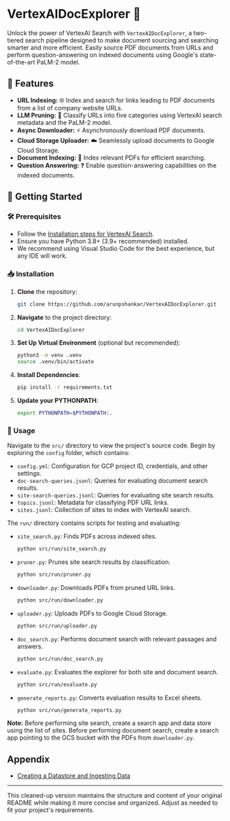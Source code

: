 # VertexAIDocExplorer 🚀

Unlock the power of VertexAI Search with `VertexAIDocExplorer`, a two-tiered search pipeline designed to make document sourcing and searching smarter and more efficient. Easily source PDF documents from URLs and perform question-answering on indexed documents using Google's state-of-the-art PaLM-2 model.

## 🌟 Features

- **URL Indexing:** 🌐 Index and search for links leading to PDF documents from a list of company website URLs.
- **LLM Pruning:** 🧠 Classify URLs into five categories using VertexAI search metadata and the PaLM-2 model.
- **Async Downloader:** ⚡ Asynchronously download PDF documents.
- **Cloud Storage Uploader:** ☁️ Seamlessly upload documents to Google Cloud Storage.
- **Document Indexing:** 📖 Index relevant PDFs for efficient searching.
- **Question Answering:** ❓ Enable question-answering capabilities on the indexed documents.

## 🚀 Getting Started

### 🛠️ Prerequisites

- Follow the [Installation steps for VertexAI Search](#).
- Ensure you have Python 3.8+ (3.9+ recommended) installed.
- We recommend using Visual Studio Code for the best experience, but any IDE will work.

### 📥 Installation

1. **Clone** the repository:
   ```bash
   git clone https://github.com/arunpshankar/VertexAIDocExplorer.git
   ```

2. **Navigate** to the project directory:
   ```bash
   cd VertexAIDocExplorer
   ```

3. **Set Up Virtual Environment** (optional but recommended):
   ```bash
   python3 -m venv .venv
   source .venv/bin/activate
   ```

4. **Install Dependencies**:
   ```bash
   pip install -r requirements.txt
   ```

5. **Update your PYTHONPATH**:
   ```bash
   export PYTHONPATH=$PYTHONPATH:.
   ```

### 📘 Usage

Navigate to the `src/` directory to view the project's source code. Begin by exploring the `config` folder, which contains:

- `config.yml`: Configuration for GCP project ID, credentials, and other settings.
- `doc-search-queries.jsonl`: Queries for evaluating document search results.
- `site-search-queries.jsonl`: Queries for evaluating site search results.
- `topics.jsonl`: Metadata for classifying PDF URL links.
- `sites.jsonl`: Collection of sites to index with VertexAI search.

The `run/` directory contains scripts for testing and evaluating:

- `site_search.py`: Finds PDFs across indexed sites.
   ```bash
   python src/run/site_search.py
   ```

- `pruner.py`: Prunes site search results by classification.
   ```bash
   python src/run/pruner.py
   ```

- `downloader.py`: Downloads PDFs from pruned URL links.
   ```bash
   python src/run/downloader.py
   ```

- `uploader.py`: Uploads PDFs to Google Cloud Storage.
   ```bash
   python src/run/uploader.py
   ```

- `doc_search.py`: Performs document search with relevant passages and answers.
   ```bash
   python src/run/doc_search.py
   ```

- `evaluate.py`: Evaluates the explorer for both site and document search.
   ```bash
   python src/run/evaluate.py
   ```

- `generate_reports.py`: Converts evaluation results to Excel sheets.
   ```bash
   python src/run/generate_reports.py
   ```

**Note:** Before performing site search, create a search app and data store using the list of sites. Before performing document search, create a search app pointing to the GCS bucket with the PDFs from `downloader.py`.

## Appendix

- [Creating a Datastore and Ingesting Data](https://cloud.google.com/generative-ai-app-builder/docs/create-datastore-ingest)

---

This cleaned-up version maintains the structure and content of your original README while making it more concise and organized. Adjust as needed to fit your project's requirements.